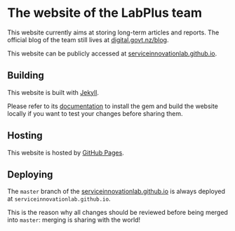 # The website of the LabPlus team

This website currently aims at storing long-term articles and reports. The official blog of the team still lives at [digital.govt.nz/blog](https://www.digital.govt.nz/blog/).

This website can be publicly accessed at [serviceinnovationlab.github.io](https://serviceinnovationlab.github.io).

## Building

This website is built with [Jekyll](https://jekyllrb.com).

Please refer to its [documentation](https://jekyllrb.com/docs/quickstart/) to install the gem and build the website locally if you want to test your changes before sharing them.


## Hosting

This website is hosted by [GitHub Pages](https://pages.github.com).


## Deploying

The `master` branch of the [serviceinnovationlab.github.io](https://github.com/serviceinnovationlab/serviceinnovationlab.github.io) is always deployed at `serviceinnovationlab.github.io`.

This is the reason why all changes should be reviewed before being merged into `master`: merging is sharing with the world!